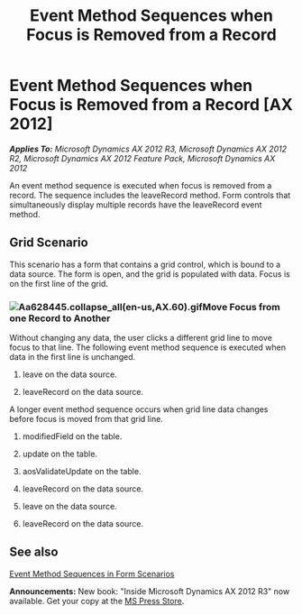 ﻿---
title: Event Method Sequences when Focus is Removed from a Record
TOCTitle: Event Method Sequences when Focus is Removed from a Record
ms:assetid: 492bedff-b53a-4624-865f-832b419dfc45
ms:mtpsurl: https://msdn.microsoft.com/en-us/library/Aa628445(v=AX.60)
ms:contentKeyID: 35243146
ms.date: 05/18/2015
mtps_version: v=AX.60
---

# Event Method Sequences when Focus is Removed from a Record [AX 2012]


_**Applies To:** Microsoft Dynamics AX 2012 R3, Microsoft Dynamics AX 2012 R2, Microsoft Dynamics AX 2012 Feature Pack, Microsoft Dynamics AX 2012_

An event method sequence is executed when focus is removed from a record. The sequence includes the leaveRecord method. Form controls that simultaneously display multiple records have the leaveRecord event method.

## Grid Scenario

This scenario has a form that contains a grid control, which is bound to a data source. The form is open, and the grid is populated with data. Focus is on the first line of the grid.

### ![Aa628445.collapse\_all(en-us,AX.60).gif](images/Gg863931.collapse_all(en-us,AX.60).gif "Aa628445.collapse_all(en-us,AX.60).gif")Move Focus from one Record to Another

Without changing any data, the user clicks a different grid line to move focus to that line. The following event method sequence is executed when data in the first line is unchanged.

1.  leave on the data source.

2.  leaveRecord on the data source.

A longer event method sequence occurs when grid line data changes before focus is moved from that grid line.

1.  modifiedField on the table.

2.  update on the table.

3.  aosValidateUpdate on the table.

4.  leaveRecord on the data source.

5.  leave on the data source.

6.  leaveRecord on the data source.

## See also

[Event Method Sequences in Form Scenarios](event-method-sequences-in-form-scenarios.md)

  
**Announcements:** New book: "Inside Microsoft Dynamics AX 2012 R3" now available. Get your copy at the [MS Press Store](https://www.microsoftpressstore.com/store/inside-microsoft-dynamics-ax-2012-r3-9780735685109).

